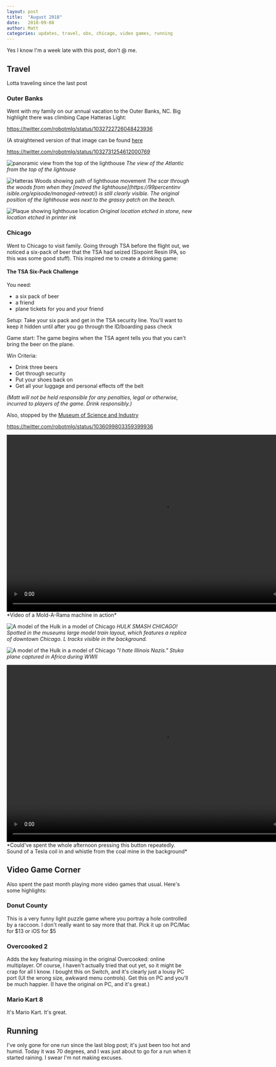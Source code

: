 ```yaml
---
layout: post
title:  "August 2018"
date:   2018-09-08
author: Matt
categories: updates, travel, obx, chicago, video games, running
---
```


Yes I know I'm a week late with this post, don't @ me.
## Travel
Lotta traveling since the last post
### Outer Banks
Went with my family on our annual vacation to the Outer Banks, NC.  Big highlight
there was climbing Cape Hatteras Light:

https://twitter.com/robotmlg/status/1032722726048423936

(A straightened version of that image can be found [here](/img/aug2018/IMG_3081.JPG)

https://twitter.com/robotmlg/status/1032731254612000769

![panoramic view from the top of the lighthouse](/img/aug2018/IMG_3082.JPG)
*The view of the Atlantic from the top of the lightouse*

![Hatteras Woods showing path of lighthouse movement](/img/aug2018/IMG_3083.JPG)
*The scar through the woods from when they
[moved the lighthouse](https://99percentinv
isible.org/episode/managed-retreat/) is still clearly visible.  The original 
position of the lighthouse was next to the grassy patch on the beach.*

![Plaque showing lighthouse location](/img/aug2018/IMG_3087.JPG)
*Original location etched in stone, new location etched in printer ink*

### Chicago
Went to Chicago to visit family.  Going through TSA before the flight out,
we noticed a six-pack of beer that the TSA had seized (Sixpoint Resin IPA, so 
this was some good stuff).  This inspired me to create a drinking game:

#### The TSA Six-Pack Challenge

You need:
- a six pack of beer
- a friend
- plane tickets for you and your friend

Setup:
Take your six pack and get in the TSA security line. You'll want to keep it 
hidden until after you go through the ID/boarding pass check

Game start:
The game begins when the TSA agent tells you that you can't bring the beer on 
the plane.

Win Criteria:
- Drink three beers
- Get through security
- Put your shoes back on
- Get all your luggage and personal effects off the belt

*(Matt will not be held responsible for any penalties, legal or otherwise,
incurred to players of the game.  Drink responsibly.)*

Also, stopped by the [Museum of Science and Industry](https://msichicago.org)

https://twitter.com/robotmlg/status/1036099803359399936

<video controls width="853px" height="480px">
    <source src="/img/aug2018/IMG_3098.m4v">
</video>
*Video of a Mold-A-Rama machine in action*

![A model of the Hulk in a model of Chicago](/img/aug2018/IMG_3099.JPG)
*HULK SMASH CHICAGO! Spotted in the museums large model train layout, which
features a replica of downtown Chicago.  L tracks visible in the background.*

![A model of the Hulk in a model of Chicago](/img/aug2018/IMG_3100.JPG)
*"I hate Illinois Nazis."  Stuka plane captured in Africa during WWII*

<video controls width="853px" height="480px">
    <source src="/img/aug2018/IMG_3101.MOV">
</video>
*Could've spent the whole afternoon pressing this button repeatedly.  Sound of a
Tesla coil in and whistle from the coal mine in the background*

## Video Game Corner
Also spent the past month playing more video games that usual. Here's some highlights:
### Donut County
This is a very funny light puzzle game where you portray a hole controlled by a raccoon. I don't really want to say more that that. Pick it up on PC/Mac for $13 or iOS for $5
### Overcooked 2
Adds the key featuring missing in the original Overcooked: online multiplayer.
Of course, I haven't actually tried that out yet, so it might be crap for all I
know.  I bought this on Switch, and it's clearly just a lousy PC port (UI the 
wrong size, awkward menu controls).  Get this on PC and you'll be much happier.
(I have the original on PC, and it's great.)
### Mario Kart 8
It's Mario Kart.  It's great.

## Running
I've only gone for one run since the last blog post; it's just been too hot and
  humid.  Today it was 70 degrees, and I was just about to go for a run when it
  started raining.  I swear I'm not making excuses.
